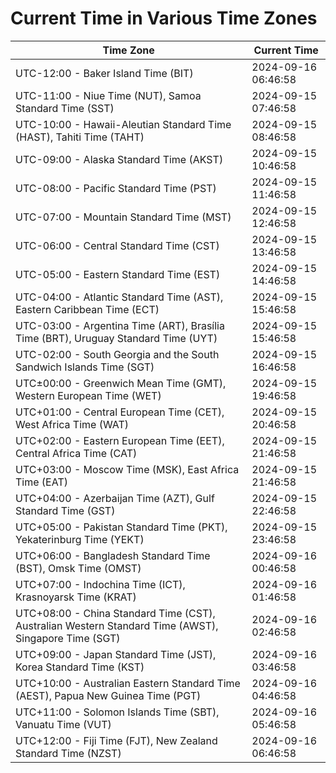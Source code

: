 # Current Time in Various Time Zones

| Time Zone | Current Time |
|-----------|--------------|
| UTC-12:00 - Baker Island Time (BIT) | 2024-09-16 06:46:58 |
| UTC-11:00 - Niue Time (NUT), Samoa Standard Time (SST) | 2024-09-15 07:46:58 |
| UTC-10:00 - Hawaii-Aleutian Standard Time (HAST), Tahiti Time (TAHT) | 2024-09-15 08:46:58 |
| UTC-09:00 - Alaska Standard Time (AKST) | 2024-09-15 10:46:58 |
| UTC-08:00 - Pacific Standard Time (PST) | 2024-09-15 11:46:58 |
| UTC-07:00 - Mountain Standard Time (MST) | 2024-09-15 12:46:58 |
| UTC-06:00 - Central Standard Time (CST) | 2024-09-15 13:46:58 |
| UTC-05:00 - Eastern Standard Time (EST) | 2024-09-15 14:46:58 |
| UTC-04:00 - Atlantic Standard Time (AST), Eastern Caribbean Time (ECT) | 2024-09-15 15:46:58 |
| UTC-03:00 - Argentina Time (ART), Brasília Time (BRT), Uruguay Standard Time (UYT) | 2024-09-15 15:46:58 |
| UTC-02:00 - South Georgia and the South Sandwich Islands Time (SGT) | 2024-09-15 16:46:58 |
| UTC±00:00 - Greenwich Mean Time (GMT), Western European Time (WET) | 2024-09-15 19:46:58 |
| UTC+01:00 - Central European Time (CET), West Africa Time (WAT) | 2024-09-15 20:46:58 |
| UTC+02:00 - Eastern European Time (EET), Central Africa Time (CAT) | 2024-09-15 21:46:58 |
| UTC+03:00 - Moscow Time (MSK), East Africa Time (EAT) | 2024-09-15 21:46:58 |
| UTC+04:00 - Azerbaijan Time (AZT), Gulf Standard Time (GST) | 2024-09-15 22:46:58 |
| UTC+05:00 - Pakistan Standard Time (PKT), Yekaterinburg Time (YEKT) | 2024-09-15 23:46:58 |
| UTC+06:00 - Bangladesh Standard Time (BST), Omsk Time (OMST) | 2024-09-16 00:46:58 |
| UTC+07:00 - Indochina Time (ICT), Krasnoyarsk Time (KRAT) | 2024-09-16 01:46:58 |
| UTC+08:00 - China Standard Time (CST), Australian Western Standard Time (AWST), Singapore Time (SGT) | 2024-09-16 02:46:58 |
| UTC+09:00 - Japan Standard Time (JST), Korea Standard Time (KST) | 2024-09-16 03:46:58 |
| UTC+10:00 - Australian Eastern Standard Time (AEST), Papua New Guinea Time (PGT) | 2024-09-16 04:46:58 |
| UTC+11:00 - Solomon Islands Time (SBT), Vanuatu Time (VUT) | 2024-09-16 05:46:58 |
| UTC+12:00 - Fiji Time (FJT), New Zealand Standard Time (NZST) | 2024-09-16 06:46:58 |
